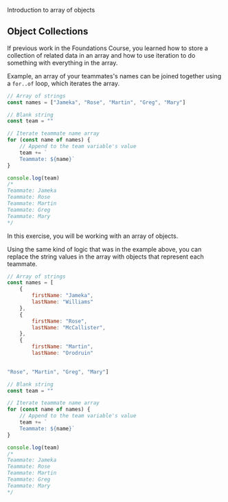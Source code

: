 Introduction to array of objects

## Object Collections

If previous work in the Foundations Course, you learned how to store a collection of related data in an array and how to use iteration to do something with everything in the array.

Example, an array of your teammates's names can be joined together using a `for..of` loop, which iterates the array.

```js
// Array of strings
const names = ["Jameka", "Rose", "Martin", "Greg", "Mary"]

// Blank string
const team = ""

// Iterate teammate name array
for (const name of names) {
	// Append to the team variable's value
	team += `
	Teammate: ${name}`
}

console.log(team)
/* 
Teammate: Jameka
Teammate: Rose
Teammate: Martin
Teammate: Greg
Teammate: Mary
*/
```

In this exercise, you will be working with an array of objects. 

Using the same kind of logic that was in the example above, you can replace the string values in the array with objects that represent each teammate.

```js
// Array of strings
const names = [
	{
		firstName: "Jameka",
		lastName: "Williams"
	},
	{
		firstName: "Rose",
		lastName: "McCallister",
	},
	{
		firstName: "Martin",
		lastName: "Orodruin"
		

"Rose", "Martin", "Greg", "Mary"]

// Blank string
const team = ""

// Iterate teammate name array
for (const name of names) {
	// Append to the team variable's value
	team += `
	Teammate: ${name}`
}

console.log(team)
/* 
Teammate: Jameka
Teammate: Rose
Teammate: Martin
Teammate: Greg
Teammate: Mary
*/
```

<!--stackedit_data:
eyJoaXN0b3J5IjpbLTQyODYwODA4Nyw3MzA5OTgxMTZdfQ==
-->